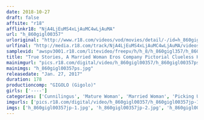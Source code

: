 ```yaml
---
date: 2018-10-27
draft: false
affsite: "r18"
afflinkr18: "NjA4LjEuMS4xLjAuMC4wLjAuMA"
url: "h_860gigl00357"
urloriginal: "http://www.r18.com/videos/vod/movies/detail/-/id=h_860gigl00357"
urlfinal: "http://media.r18.com/track/NjA4LjEuMS4xLjAuMC4wLjAuMA/videos/vod/movies/detail/-/id=h_860gigl00357"
samplevid: "awspv3001.r18.com/litevideo/freepv/h/h_8/h_860gigl357/h_860gigl357_dmb_w.mp4"
title: "True Stories, A Married Woman Eros Company Pictorial Clueless Housewives"
mainimgurl: "pics.r18.com/digital/video/h_860gigl00357/h_860gigl00357ps.jpg"
mainimgs: "h_860gigl00357ps.jpg"
releasedate: "Jan. 27, 2017"
duration: 178
productioncomp: "GIGOLO (Gigolo)"
girls: ['----']
categories: ['Cunnilingus', 'Mature Woman', 'Married Woman', 'Picking Up Girls', 'Amateur', 'Creampie', 'Blowjob']
imgurls: ['pics.r18.com/digital/video/h_860gigl00357/h_860gigl00357jp-1.jpg', 'pics.r18.com/digital/video/h_860gigl00357/h_860gigl00357jp-2.jpg', 'pics.r18.com/digital/video/h_860gigl00357/h_860gigl00357jp-3.jpg', 'pics.r18.com/digital/video/h_860gigl00357/h_860gigl00357jp-4.jpg', 'pics.r18.com/digital/video/h_860gigl00357/h_860gigl00357jp-5.jpg', 'pics.r18.com/digital/video/h_860gigl00357/h_860gigl00357jp-6.jpg', 'pics.r18.com/digital/video/h_860gigl00357/h_860gigl00357jp-7.jpg', 'pics.r18.com/digital/video/h_860gigl00357/h_860gigl00357jp-8.jpg', 'pics.r18.com/digital/video/h_860gigl00357/h_860gigl00357jp-9.jpg', 'pics.r18.com/digital/video/h_860gigl00357/h_860gigl00357jp-10.jpg', 'pics.r18.com/digital/video/h_860gigl00357/h_860gigl00357jp-11.jpg', 'pics.r18.com/digital/video/h_860gigl00357/h_860gigl00357jp-12.jpg', 'pics.r18.com/digital/video/h_860gigl00357/h_860gigl00357jp-13.jpg', 'pics.r18.com/digital/video/h_860gigl00357/h_860gigl00357jp-14.jpg', 'pics.r18.com/digital/video/h_860gigl00357/h_860gigl00357jp-15.jpg', 'pics.r18.com/digital/video/h_860gigl00357/h_860gigl00357jp-16.jpg', 'pics.r18.com/digital/video/h_860gigl00357/h_860gigl00357jp-17.jpg', 'pics.r18.com/digital/video/h_860gigl00357/h_860gigl00357jp-18.jpg', 'pics.r18.com/digital/video/h_860gigl00357/h_860gigl00357jp-19.jpg', 'pics.r18.com/digital/video/h_860gigl00357/h_860gigl00357jp-20.jpg']
imgs: ['h_860gigl00357jp-1.jpg', 'h_860gigl00357jp-2.jpg', 'h_860gigl00357jp-3.jpg', 'h_860gigl00357jp-4.jpg', 'h_860gigl00357jp-5.jpg', 'h_860gigl00357jp-6.jpg', 'h_860gigl00357jp-7.jpg', 'h_860gigl00357jp-8.jpg', 'h_860gigl00357jp-9.jpg', 'h_860gigl00357jp-10.jpg', 'h_860gigl00357jp-11.jpg', 'h_860gigl00357jp-12.jpg', 'h_860gigl00357jp-13.jpg', 'h_860gigl00357jp-14.jpg', 'h_860gigl00357jp-15.jpg', 'h_860gigl00357jp-16.jpg', 'h_860gigl00357jp-17.jpg', 'h_860gigl00357jp-18.jpg', 'h_860gigl00357jp-19.jpg', 'h_860gigl00357jp-20.jpg']
---
```

